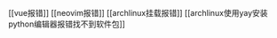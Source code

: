 [[vue报错]]
[[neovim报错]]
[[archlinux挂载报错]]
[[archlinux使用yay安装python编辑器报错找不到软件包]]                                                                                                                                               